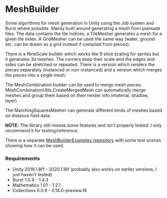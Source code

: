 MeshBuilder
=========

Some algorithms for mesh generation in Unity using the Job system and Burst where possible. Mainly built around generating a mesh from premade tiles. The data contains the tile indices, a TileMesher generates a mesh for a given tile index. A GridMesher can be used the same way (water, ground etc. can be drawn as a grid instead if compiled from pieces). 

There is a NineScale builder which works like 9 slice scaling for sprites but it generates 3d meshes. The corners keep their scale end the edges and sides can be stretched or repeated. There is a version which renders the pieces separately (instanced or non-instanced) and a version which merges the pieces into a single mesh.

The MeshCombination builder can be used to merge mesh pieces. MeshCombinationUtils.CreateMergedMesh can automatically merge meshes and group them based on their render info (material, shadow, layer).

The MarchingSquaresMesher can generate different kinds of meshes based on distance field data.

**NOTE:** The library still misses some features and isn't properly tested. I only recommend it for testing/reference.

There is a separate [MeshBuilderExamples repository](https://github.com/hbence/MeshBuilderExamples/) with some test scenes showing how it can be used.

### Requirements

*   Unity 2019.1.8f1 - 2020.1.16f (probably also works on earlier versions, I just haven't tested)
*   Burst 1.0.4 - 1.4.3
*   Mathematics 1.01 - 1.2.1 
*   Collections 0.0.9 - 0.14.0-preview.16